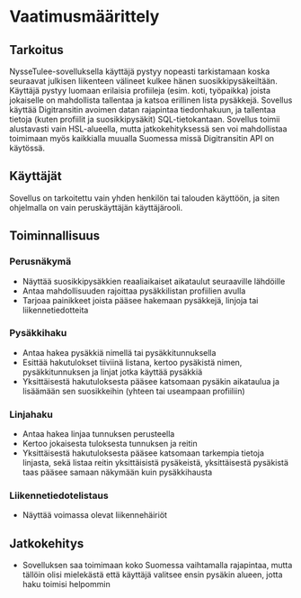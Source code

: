 # Vaatimusmäärittely

## Tarkoitus

NysseTulee-sovelluksella käyttäjä pystyy nopeasti tarkistamaan koska seuraavat julkisen liikenteen välineet kulkee hänen suosikkipysäkeiltään. Käyttäjä pystyy luomaan erilaisia profiileja (esim. koti, työpaikka) joista jokaiselle on mahdollista tallentaa ja katsoa erillinen lista pysäkkejä. Sovellus käyttää Digitransitin avoimen datan rajapintaa tiedonhakuun, ja tallentaa tietoja (kuten profiilit ja suosikkipysäkit) SQL-tietokantaan. Sovellus toimii alustavasti vain HSL-alueella, mutta jatkokehityksessä sen voi mahdollistaa toimimaan myös kaikkialla muualla Suomessa missä Digitransitin API on käytössä.

## Käyttäjät

Sovellus on tarkoitettu vain yhden henkilön tai talouden käyttöön, ja siten ohjelmalla on vain peruskäyttäjän käyttäjärooli.

## Toiminnallisuus

### Perusnäkymä

- Näyttää suosikkipysäkkien reaaliaikaiset aikataulut seuraaville lähdöille
- Antaa mahdollisuuden rajoittaa pysäkkilistan profiilien avulla
- Tarjoaa painikkeet joista pääsee hakemaan pysäkkejä, linjoja tai liikennetiedotteita

### Pysäkkihaku

- Antaa hakea pysäkkiä nimellä tai pysäkkitunnuksella
- Esittää hakutulokset tiiviinä listana, kertoo pysäkistä nimen, pysäkkitunnuksen ja linjat jotka käyttää pysäkkiä
- Yksittäisestä hakutuloksesta pääsee katsomaan pysäkin aikataulua ja lisäämään sen suosikkeihin (yhteen tai useampaan profiiliin)

### Linjahaku

- Antaa hakea linjaa tunnuksen perusteella
- Kertoo jokaisesta tuloksesta tunnuksen ja reitin
- Yksittäisestä hakutuloksesta pääsee katsomaan tarkempia tietoja linjasta, sekä listaa reitin yksittäisistä pysäkeistä, yksittäisestä pysäkistä taas pääsee samaan näkymään kuin pysäkkihausta

### Liikennetiedotelistaus
- Näyttää voimassa olevat liikennehäiriöt

## Jatkokehitys

- Sovelluksen saa toimimaan koko Suomessa vaihtamalla rajapintaa, mutta tällöin olisi mielekästä että käyttäjä valitsee ensin pysäkin alueen, jotta haku toimisi helpommin
